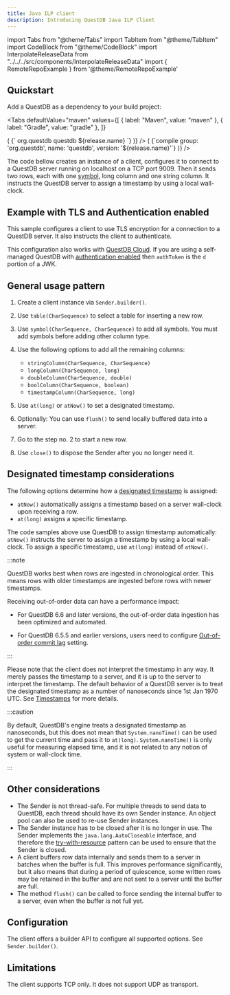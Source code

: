 ```yaml
---
title: Java ILP client
description: Introducing QuestDB Java ILP Client
---
```


<!-- prettier-ignore-start -->

import Tabs from "@theme/Tabs"
import TabItem from "@theme/TabItem"
import CodeBlock from "@theme/CodeBlock"
import InterpolateReleaseData from "../../../src/components/InterpolateReleaseData"
import { RemoteRepoExample } from '@theme/RemoteRepoExample'

<!-- prettier-ignore-end -->

## Quickstart

Add a QuestDB as a dependency to your build project:

<!-- prettier-ignore-start -->

<Tabs
  defaultValue="maven"
  values={[
    { label: "Maven", value: "maven" },
    { label: "Gradle", value: "gradle" },
  ]}
>
  <TabItem value="maven">
    <InterpolateReleaseData
      renderText={(release) => (
        <CodeBlock className="language-xml">
          {`<dependency>
  <groupId>org.questdb</groupId>
  <artifactId>questdb</artifactId>
  <version>${release.name}</version>
</dependency>`}
        </CodeBlock>
      )}
    />
  </TabItem>
  <TabItem value="gradle">
    <InterpolateReleaseData
      renderText={(release) => (
        <CodeBlock className="language-text">
          {`compile group: 'org.questdb', name: 'questdb', version: '${release.name}'`}
        </CodeBlock>
      )}
    />
  </TabItem>
</Tabs>

<!-- prettier-ignore-end -->


The code bellow creates an instance of a client, configures it to connect to a
QuestDB server running on localhost on a TCP port 9009. Then it sends two rows,
each with one [symbol](/docs/concept/symbol/), long column and one string
column. It instructs the QuestDB server to assign a timestamp by using a local
wall-clock.

<RemoteRepoExample name="ilp" lang="java" header={false} />

## Example with TLS and Authentication enabled

This sample configures a client to use TLS encryption for a connection to a
QuestDB server. It also instructs the client to authenticate.

<RemoteRepoExample name="ilp-auth-tls" lang="java" header={false} />

This configuration also works with [QuestDB Cloud](https://questdb.io/cloud/).
If you are using a self-managed QuestDB with
[authentication enabled](/docs/reference/api/ilp/authenticate/) then `authToken`
is the `d` portion of a JWK.

## General usage pattern

1. Create a client instance via `Sender.builder()`.
2. Use `table(CharSequence)` to select a table for inserting a new row.
3. Use `symbol(CharSequence, CharSequence)` to add all symbols. You must add
   symbols before adding other column type.
4. Use the following options to add all the remaining columns:

   - `stringColumn(CharSequence, CharSequence)`
   - `longColumn(CharSequence, long)`
   - `doubleColumn(CharSequence, double)`
   - `boolColumn(CharSequence, boolean)`
   - `timestampColumn(CharSequence, long)`

5. Use `at(long)` or `atNow()` to set a designated timestamp.
6. Optionally: You can use `flush()` to send locally buffered data into a
   server.
7. Go to the step no. 2 to start a new row.
8. Use `close()` to dispose the Sender after you no longer need it.

## Designated timestamp considerations

The following options determine how a
[designated timestamp](/docs/concept/designated-timestamp/) is assigned:

- `atNow()` automatically assigns a timestamp based on a server wall-clock upon
  receiving a row.
- `at(long)` assigns a specific timestamp.

The code samples above use QuestDB to assign timestamp automatically: `atNow()`
instructs the server to assign a timestamp by using a local wall-clock. To
assign a specific timestamp, use `at(long)` instead of `atNow()`.

:::note

QuestDB works best when rows are ingested in chronological order. This means
rows with older timestamps are ingested before rows with newer timestamps.

Receiving out-of-order data can have a performance impact:

- For QuestDB 6.6 and later versions, the out-of-order data ingestion has been
  optimized and automated.

- For QuestDB 6.5.5 and earlier versions, users need to configure
  [Out-of-order commit lag](/docs/guides/out-of-order-commit-lag/) setting.

:::

Please note that the client does not interpret the timestamp in any way. It
merely passes the timestamp to a server, and it is up to the server to interpret
the timestamp. The default behavior of a QuestDB server is to treat the
designated timestamp as a number of nanoseconds since 1st Jan 1970 UTC. See
[Timestamps](/docs/develop/insert-data/#timestamps) for more details.

:::caution

By default, QuestDB's engine treats a designated timestamp as nanoseconds, but
this does not mean that `System.nanoTime()` can be used to get the current time
and pass it to `at(long)`. `System.nanoTime()` is only useful for measuring
elapsed time, and it is not related to any notion of system or wall-clock time.

:::

## Other considerations

- The Sender is not thread-safe. For multiple threads to send data to QuestDB,
  each thread should have its own Sender instance. An object pool can also be
  used to re-use Sender instances.
- The Sender instance has to be closed after it is no longer in use. The Sender
  implements the `java.lang.AutoCloseable` interface, and therefore the
  [try-with-resource](https://docs.oracle.com/javase/tutorial/essential/exceptions/tryResourceClose.html)
  pattern can be used to ensure that the Sender is closed.
- A client buffers row data internally and sends them to a server in batches
  when the buffer is full. This improves performance significantly, but it also
  means that during a period of quiescence, some written rows may be retained in
  the buffer and are not sent to a server until the buffer are full.
- The method `flush()` can be called to force sending the internal buffer to a
  server, even when the buffer is not full yet.

## Configuration

The client offers a builder API to configure all supported options. See
`Sender.builder()`.

## Limitations

The client supports TCP only. It does not support UDP as transport.
